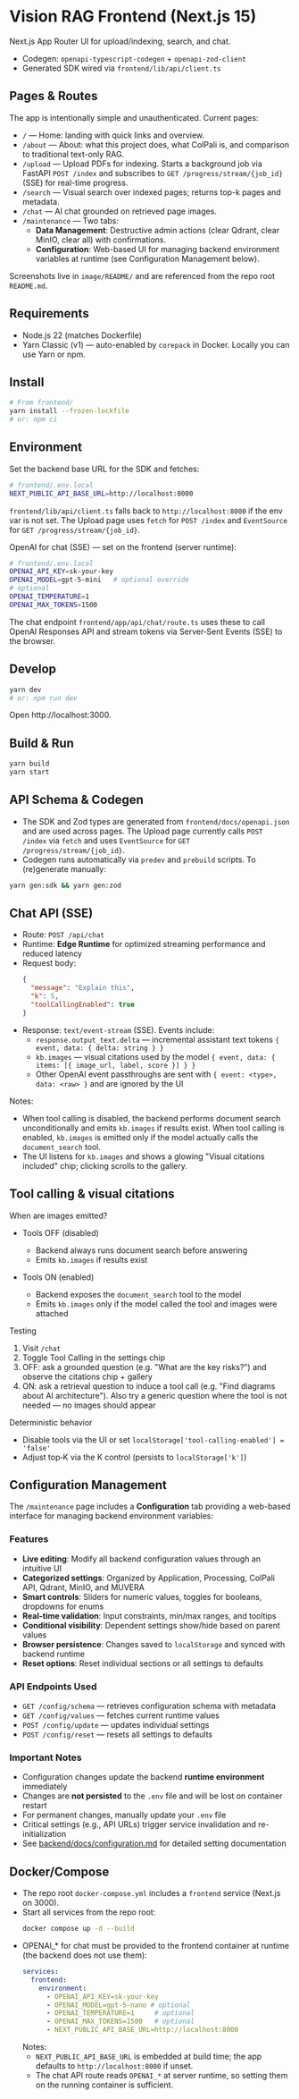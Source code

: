 # Vision RAG Frontend (Next.js 15)

Next.js App Router UI for upload/indexing, search, and chat.

- Codegen: `openapi-typescript-codegen` + `openapi-zod-client`
- Generated SDK wired via `frontend/lib/api/client.ts`

## Pages & Routes

The app is intentionally simple and unauthenticated. Current pages:

- `/` — Home: landing with quick links and overview.
- `/about` — About: what this project does, what ColPali is, and comparison to traditional text-only RAG.
- `/upload` — Upload PDFs for indexing. Starts a background job via FastAPI `POST /index` and subscribes to `GET /progress/stream/{job_id}` (SSE) for real-time progress.
- `/search` — Visual search over indexed pages; returns top-k pages and metadata.
- `/chat` — AI chat grounded on retrieved page images.
- `/maintenance` — Two tabs:
  - **Data Management**: Destructive admin actions (clear Qdrant, clear MinIO, clear all) with confirmations.
  - **Configuration**: Web-based UI for managing backend environment variables at runtime (see Configuration Management below).

Screenshots live in `image/README/` and are referenced from the repo root `README.md`.

## Requirements
- Node.js 22 (matches Dockerfile)
- Yarn Classic (v1) — auto-enabled by `corepack` in Docker. Locally you can use Yarn or npm.

## Install
```bash
# From frontend/
yarn install --frozen-lockfile
# or: npm ci
```

## Environment
Set the backend base URL for the SDK and fetches:
```bash
# frontend/.env.local
NEXT_PUBLIC_API_BASE_URL=http://localhost:8000
```
`frontend/lib/api/client.ts` falls back to `http://localhost:8000` if the env var is not set. The Upload page uses `fetch` for `POST /index` and `EventSource` for `GET /progress/stream/{job_id}`.

OpenAI for chat (SSE) — set on the frontend (server runtime):
```bash
# frontend/.env.local
OPENAI_API_KEY=sk-your-key
OPENAI_MODEL=gpt-5-mini   # optional override
# optional
OPENAI_TEMPERATURE=1
OPENAI_MAX_TOKENS=1500
```
The chat endpoint `frontend/app/api/chat/route.ts` uses these to call OpenAI Responses API and stream tokens via Server‑Sent Events (SSE) to the browser.

## Develop
```bash
yarn dev
# or: npm run dev
```
Open http://localhost:3000.

## Build & Run
```bash
yarn build
yarn start
```

## API Schema & Codegen
- The SDK and Zod types are generated from `frontend/docs/openapi.json` and are used across pages. The Upload page currently calls `POST /index` via `fetch` and uses `EventSource` for `GET /progress/stream/{job_id}`.
- Codegen runs automatically via `predev` and `prebuild` scripts. To (re)generate manually:
```bash
yarn gen:sdk && yarn gen:zod
```

## Chat API (SSE)
- Route: `POST /api/chat`
- Runtime: **Edge Runtime** for optimized streaming performance and reduced latency
- Request body:
  ```json
  {
    "message": "Explain this",
    "k": 5,
    "toolCallingEnabled": true
  }
  ```
- Response: `text/event-stream` (SSE). Events include:
  - `response.output_text.delta` — incremental assistant text tokens `{ event, data: { delta: string } }`
  - `kb.images` — visual citations used by the model `{ event, data: { items: [{ image_url, label, score }] } }`
  - Other OpenAI event passthroughs are sent with `{ event: <type>, data: <raw> }` and are ignored by the UI

Notes:

- When tool calling is disabled, the backend performs document search unconditionally and emits `kb.images` if results exist. When tool calling is enabled, `kb.images` is emitted only if the model actually calls the `document_search` tool.
- The UI listens for `kb.images` and shows a glowing "Visual citations included" chip; clicking scrolls to the gallery.

## Tool calling & visual citations

When are images emitted?

- Tools OFF (disabled)
  - Backend always runs document search before answering
  - Emits `kb.images` if results exist

- Tools ON (enabled)
  - Backend exposes the `document_search` tool to the model
  - Emits `kb.images` only if the model called the tool and images were attached

Testing

1) Visit `/chat`
2) Toggle Tool Calling in the settings chip
3) OFF: ask a grounded question (e.g. "What are the key risks?") and observe the citations chip + gallery
4) ON: ask a retrieval question to induce a tool call (e.g. "Find diagrams about AI architecture"). Also try a generic question where the tool is not needed — no images should appear

Deterministic behavior

- Disable tools via the UI or set `localStorage['tool-calling-enabled'] = 'false'`
- Adjust top‑K via the K control (persists to `localStorage['k']`)

## Configuration Management

The `/maintenance` page includes a **Configuration** tab providing a web-based interface for managing backend environment variables:

### Features
- **Live editing**: Modify all backend configuration values through an intuitive UI
- **Categorized settings**: Organized by Application, Processing, ColPali API, Qdrant, MinIO, and MUVERA
- **Smart controls**: Sliders for numeric values, toggles for booleans, dropdowns for enums
- **Real-time validation**: Input constraints, min/max ranges, and tooltips
- **Conditional visibility**: Dependent settings show/hide based on parent values
- **Browser persistence**: Changes saved to `localStorage` and synced with backend runtime
- **Reset options**: Reset individual sections or all settings to defaults

### API Endpoints Used
- `GET /config/schema` — retrieves configuration schema with metadata
- `GET /config/values` — fetches current runtime values
- `POST /config/update` — updates individual settings
- `POST /config/reset` — resets all settings to defaults

### Important Notes
- Configuration changes update the backend **runtime environment** immediately
- Changes are **not persisted** to the `.env` file and will be lost on container restart
- For permanent changes, manually update your `.env` file
- Critical settings (e.g., API URLs) trigger service invalidation and re-initialization
- See [backend/docs/configuration.md](../backend/docs/configuration.md) for detailed setting documentation

## Docker/Compose
- The repo root `docker-compose.yml` includes a `frontend` service (Next.js on 3000).
- Start all services from the repo root:
  ```bash
  docker compose up -d --build
  ```
- OPENAI_* for chat must be provided to the frontend container at runtime (the backend does not use them):
  ```yaml
  services:
    frontend:
      environment:
        - OPENAI_API_KEY=sk-your-key
        - OPENAI_MODEL=gpt-5-nano # optional
        - OPENAI_TEMPERATURE=1     # optional
        - OPENAI_MAX_TOKENS=1500   # optional
        - NEXT_PUBLIC_API_BASE_URL=http://localhost:8000
  ```
  Notes:
  - `NEXT_PUBLIC_API_BASE_URL` is embedded at build time; the app defaults to `http://localhost:8000` if unset.
  - The chat API route reads `OPENAI_*` at server runtime, so setting them on the running container is sufficient.
